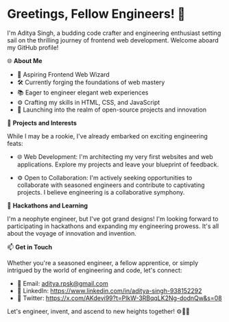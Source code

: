 # Greetings, Fellow Engineers! 👋

I'm Aditya Singh, a budding code crafter and engineering enthusiast setting sail on the thrilling journey of frontend web development. Welcome aboard my GitHub profile!

🌐 **About Me**

- 🔧 Aspiring Frontend Web Wizard
- 🛠️ Currently forging the foundations of web mastery
- 📚 Eager to engineer elegant web experiences
- ⚙️ Crafting my skills in HTML, CSS, and JavaScript
- 🚀 Launching into the realm of open-source projects and innovation

💼 **Projects and Interests**

While I may be a rookie, I've already embarked on exciting engineering feats:

- 🌐 Web Development: I'm architecting my very first websites and web applications. Explore my projects and leave your blueprint of feedback.

- ⚙️ Open to Collaboration: I'm actively seeking opportunities to collaborate with seasoned engineers and contribute to captivating projects. I believe engineering is a collaborative symphony.

🚀 **Hackathons and Learning**

I'm a neophyte engineer, but I've got grand designs! I'm looking forward to participating in hackathons and expanding my engineering prowess. It's all about the voyage of innovation and invention.

📫 **Get in Touch**

Whether you're a seasoned engineer, a fellow apprentice, or simply intrigued by the world of engineering and code, let's connect:

- 📧 Email: aditya.rpsk@gmail.com
- 💬 LinkedIn: https://www.linkedin.com/in/aditya-singh-938152292
- 🚀 Twitter: https://x.com/AKdevi99?t=PlkW-3RBqqLK2Ng-dodnQw&s=08

Let's engineer, invent, and ascend to new heights together! ⚙️🚀🌐
